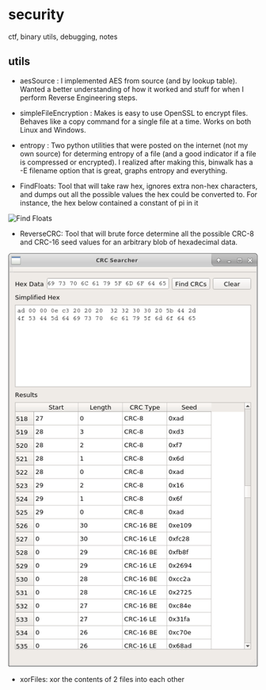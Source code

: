 # security
ctf, binary utils, debugging, notes

## utils

* aesSource : I implemented AES from source (and by lookup table).  Wanted a
  better understanding of how it worked and stuff for when I perform Reverse
  Engineering steps.

* simpleFileEncryption : Makes is easy to use OpenSSL to encrypt files.
  Behaves like a copy command for a single file at a time.  Works on both
  Linux and Windows.

* entropy : Two python utilities that were posted on the internet (not my own
  source) for determing entropy of a file (and a good indicator if a file is
  compressed or encrypted).  I realized after making this, binwalk has a -E 
  filename option that is great, graphs entropy and everything.

* FindFloats: Tool that will take raw hex, ignores extra non-hex characters,
  and dumps out all the possible values the hex could be converted to.  For
  instance, the hex below contained a constant of pi in it

![Find Floats](utils/FindFloats/FindFloatsScreenshot.png)

* ReverseCRC: Tool that will brute force determine all the possible CRC-8
  and CRC-16 seed values for an arbitrary blob of hexadecimal data.

![Reverse CRC](utils/ReverseCRC/Screenshot.png)

* xorFiles: xor the contents of 2 files into each other

